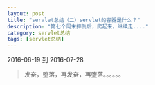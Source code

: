 ```yaml
---
layout: post
title: "servlet总结（二）servlet的容器是什么？"
description: "第七个周末摔倒后，爬起来，继续走...."
category: servlet总结
tags: [servlet总结]
---
```

2016-06-19 到 2016-07-28    
> 发奋，堕落，再发奋，再堕落。。。。。。
